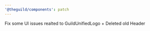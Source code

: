 ```yaml
---
'@theguild/components': patch
---
```


Fix some UI issues realted to GuildUnifiedLogo + Deleted old Header
